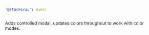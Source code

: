 ```yaml
---
'@stacks/ui': minor
---
```


Adds controlled modal, updates colors throughout to work with color modes.
